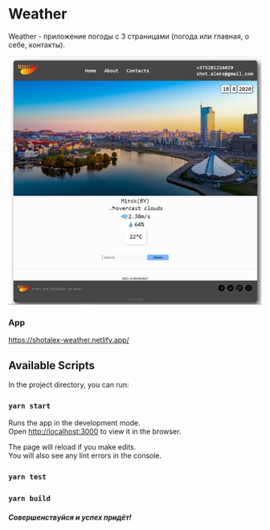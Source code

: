 
# Weather

Weather - приложение погоды с 3 страницами (погода или главная, о себе, контакты).

![screenshot](./Screenshot_1.jpg)

### App
https://shotalex-weather.netlify.app/



## Available Scripts

In the project directory, you can run:

### `yarn start`

Runs the app in the development mode.<br />
Open [http://localhost:3000](http://localhost:3000) to view it in the browser.

The page will reload if you make edits.<br />
You will also see any lint errors in the console.

### `yarn test`
### `yarn build`



##### Совершенствуйся и успех придёт!
